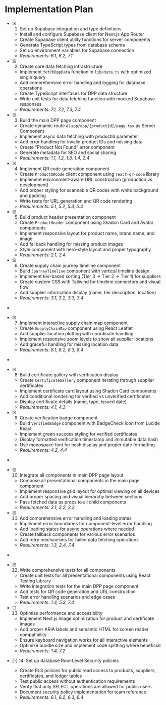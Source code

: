 # Implementation Plan

- [x] 1. Set up Supabase integration and type definitions





  - Install and configure Supabase client for Next.js App Router
  - Create Supabase client utility functions for server components
  - Generate TypeScript types from database schema
  - Set up environment variables for Supabase connection
  - _Requirements: 6.1, 6.2, 7.1_

- [x] 2. Create core data fetching infrastructure





  - Implement `fetchDppData` function in `lib/data.ts` with optimized single query
  - Add comprehensive error handling and logging for database operations
  - Create TypeScript interfaces for DPP data structure
  - Write unit tests for data fetching function with mocked Supabase responses
  - _Requirements: 7.1, 7.2, 7.3, 7.4_

- [x] 3. Build the main DPP page component





  - Create dynamic route at `app/dpp/[productId]/page.tsx` as Server Component
  - Implement async data fetching with productId parameter
  - Add error handling for invalid product IDs and missing data
  - Create "Product Not Found" error component
  - Generate metadata for SEO and social sharing
  - _Requirements: 1.1, 1.2, 1.3, 1.4, 2.4_

- [x] 4. Implement QR code generation component





  - Create `ProductQRCode` client component using `react-qr-code` library
  - Implement environment-aware URL construction (production vs development)
  - Add proper styling for scannable QR codes with white background and padding
  - Write tests for URL generation and QR code rendering
  - _Requirements: 5.1, 5.2, 5.3, 5.4_

- [x] 5. Build product header presentation component





  - Create `ProductHeader` component using Shadcn Card and Avatar components
  - Implement responsive layout for product name, brand name, and image
  - Add fallback handling for missing product images
  - Style component with hero-style layout and proper typography
  - _Requirements: 2.1, 2.4_

- [x] 6. Create supply chain journey timeline component





  - Build `JourneyTimeline` component with vertical timeline design
  - Implement tier-based sorting (Tier 3 → Tier 2 → Tier 1) for suppliers
  - Create custom CSS with Tailwind for timeline connectors and visual flow
  - Add supplier information display (name, tier description, location)
  - _Requirements: 3.1, 3.2, 3.3, 3.4_
-

- [x] 7. Implement interactive supply chain map component




  - Create `SupplyChainMap` component using React Leaflet
  - Add supplier location plotting with coordinate handling
  - Implement responsive zoom levels to show all supplier locations
  - Add graceful handling for missing location data
  - _Requirements: 8.1, 8.2, 8.3, 8.4_
-

- [x] 8. Build certificate gallery with verification display




  - Create `CertificateGallery` component iterating through supplier certificates
  - Implement certificate card layout using Shadcn Card components
  - Add conditional rendering for verified vs unverified certificates
  - Display certificate details (name, type, issued date)
  - _Requirements: 4.1, 4.3_

- [x] 9. Create verification badge component





  - Build `VerifiedBadge` component with BadgeCheck icon from Lucide React
  - Implement green success styling for verified certificates
  - Display formatted verification timestamp and immutable data hash
  - Use monospace font for hash display and proper date formatting
  - _Requirements: 4.2, 4.4_
-

- [x] 10. Integrate all components in main DPP page layout




  - Compose all presentational components in the main page component
  - Implement responsive grid layout for optimal viewing on all devices
  - Add proper spacing and visual hierarchy between sections
  - Pass fetched data as props to all child components
  - _Requirements: 2.1, 2.2, 2.3_

- [x] 11. Add comprehensive error handling and loading states





  - Implement error boundaries for component-level error handling
  - Add loading states for async operations where needed
  - Create fallback components for various error scenarios
  - Add retry mechanisms for failed data fetching operations
  - _Requirements: 1.3, 2.4, 7.4_
-

- [x] 12. Write comprehensive tests for all components




  - Create unit tests for all presentational components using React Testing Library
  - Write integration tests for the main DPP page component
  - Add tests for QR code generation and URL construction
  - Test error handling scenarios and edge cases
  - _Requirements: 1.4, 5.3, 7.4_

- [ ] 13. Optimize performance and accessibility










  - Implement Next.js Image optimization for product and certificate images
  - Add proper ARIA labels and semantic HTML for screen reader compatibility
  - Ensure keyboard navigation works for all interactive elements
  - Optimize bundle size and implement code splitting where beneficial
  - _Requirements: 1.4, 7.2_



- [-] 14. Set up database Row-Level Security policies


  - Create RLS policies for public read access to products, suppliers, certificates, and ledger tables
  - Test public access without authentication requirements
  - Verify that only SELECT operations are allowed for public users
  - Document security policy implementation for team reference
  - _Requirements: 6.1, 6.2, 6.3, 6.4_